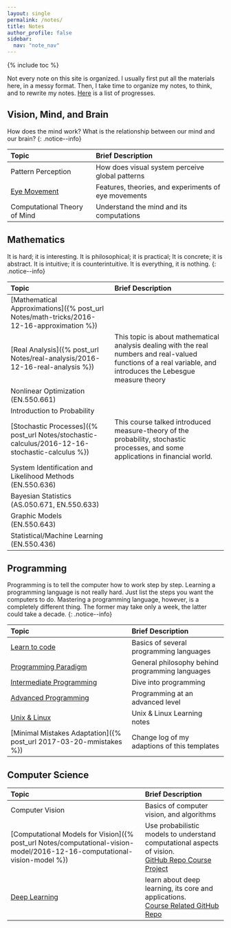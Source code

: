 ```yaml
---
layout: single
permalink: /notes/
title: Notes
author_profile: false
sidebar:
  nav: "note_nav"
---
```


{% include toc %}

Not every note on this site is organized. I usually first put all the materials here, in a messy format. Then, I take time to organize my notes, to think, and to rewrite my notes. [Here](/note_progress) is a list of progresses.

## Vision, Mind, and Brain

How does the mind work? What is the relationship between our mind and our brain? 
{: .notice--info}

| Topic | Brief Description |
|:------|:------------------|
| Pattern Perception | How does visual system perceive global patterns |
| [Eye Movement](/eye_movement) | Features, theories, and experiments of eye movements |
| Computational Theory of Mind | Understand the mind and its computations |

## Mathematics

It is hard; it is interesting. It is philosophical; it is practical; It is concrete; it is abstract. It is intuitive; it is counterintuitive. It is everything, it is nothing.
{: .notice--info}

| Topic | Brief Description |
|:------|:------------------|
| [Mathematical Approximations]({% post_url Notes/math-tricks/2016-12-16-approximation %}) | |
| [Real Analysis]({% post_url Notes/real-analysis/2016-12-16-real-analysis %}) | This topic is about mathematical analysis dealing with the real numbers and real-valued functions of a real variable, and introduces the Lebesgue measure theory |
| Nonlinear Optimization (EN.550.661) | |
| Introduction to Probability | |
| [Stochastic Processes]({% post_url Notes/stochastic-calculus/2016-12-16-stochastic-calculus %}) | This course talked introduced measure-theory of the probability, stochastic processes, and some applications in financial world.| 
| System Identification and Likelihood Methods (EN.550.636) | |
| Bayesian Statistics (AS.050.671, EN.550.633) | |
| Graphic Models (EN.550.643) | |
| Statistical/Machine Learning (EN.550.436) | | 

## Programming

Programming is to tell the computer how to work step by step. Learning a programming language is not really hard. Just list the steps you want the computers to do. Mastering a programming language, however, is a completely different thing. The former may take only a week, the latter could take a decade.
{: .notice--info}

| Topic | Brief Description |
|:------|:------------------|
| [Learn to code](/coding101)| Basics of several programming languages |
| [Programming Paradigm](/programming_paradigm) | General philosophy behind programming languages  |
| [Intermediate Programming](/coding102) | Dive into programming |
| [Advanced Programming](/coding103) | Programming at an advanced level |
| [Unix & Linux](/unix_linux) | Unix & Linux Learning notes |
| [Minimal Mistakes Adaptation]({% post_url 2017-03-20-mmistakes %}) | Change log of my adaptions of this templates|

## Computer Science    

| Topic | Brief Description |
|:------|:------------------|
| Computer Vision | Basics of computer vision, and algorithms |
| [Computational Models for Vision]({% post_url Notes/computational-vision-model/2016-12-16-computational-vision-model %}) | Use probabilistic models to understand computational aspects of vision.<br /> [GitHub Repo Course Project](https://github.com/ftvision/computervision_probabilitymodel) | 
| [Deep Learning](/deeplearning) | learn about deep learning, its core and applications. <br /> [Course Related GitHub Repo](https://github.com/ftvision/DeepLearningNanoDegree) | 


